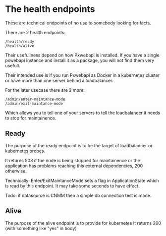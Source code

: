# The health endpoints
These are technical endpoints of no use to somebody looking for facts.
  
There are 2 health endpoints:
```
/health/ready
/health/alive
```

Their usefullness depend on how Pxwebapi is installed. 
If you have a single pxwebapi instance and install it as a package,
 you will not find them very usefull. 

Their intended use is if you run Pxwebapi as Docker in a kubernetes cluster or 
have more than one server behind a loadbalancer.

For the later usecase there are 2 more:
```
/admin/enter-maintance-mode
/admin/exit-maintance-mode
```
Which allows you to tell one of your servers to tell the loadbalancer 
it needs to stop for maintainence.

## Ready
The purpose of the ready endpoint is to be the target of loadbalancer or kubernetes probes.

It returns 503 if the node is being stopped for maintainence or 
the application has problems reaching this external dependencies, 200 otherwise.

Technically: Enter/ExitMaintanceMode sets a flag in ApplicationState which is read by this endpoint.
It may take some seconds to have effect. 
			 
Todo: if datasource is CNMM then a simple db connection test is made.

## Alive
The purpose of the alive endpoint is to provide for kubernetes 
It returns 200 (with something like "yes" in body)



			 
			 
